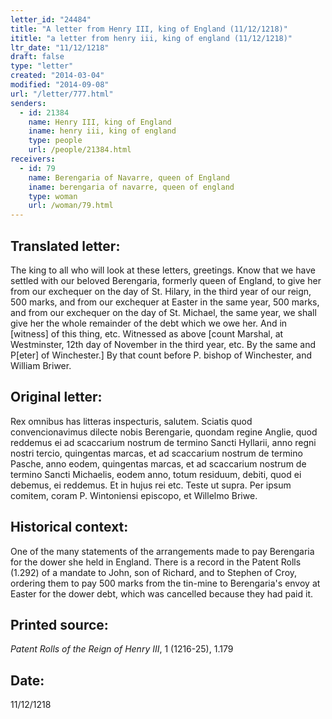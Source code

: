 ```yaml
---
letter_id: "24484"
title: "A letter from Henry III, king of England (11/12/1218)"
ititle: "a letter from henry iii, king of england (11/12/1218)"
ltr_date: "11/12/1218"
draft: false
type: "letter"
created: "2014-03-04"
modified: "2014-09-08"
url: "/letter/777.html"
senders:
  - id: 21384
    name: Henry III, king of England
    iname: henry iii, king of england
    type: people
    url: /people/21384.html
receivers:
  - id: 79
    name: Berengaria of Navarre, queen of England
    iname: berengaria of navarre, queen of england
    type: woman
    url: /woman/79.html
---
```

<h2> Translated letter:</h2>The king to all who will look at these letters, greetings.
Know that we have settled with our beloved Berengaria, formerly queen of England, to give her from our exchequer on the day of St. Hilary, in the third year of our reign, 500 marks, and from our exchequer at Easter in the same year, 500 marks, and from our exchequer on the day of St. Michael, the same year, we shall give her the whole remainder of the debt which we owe her.  And in [witness] of this thing, etc.
Witnessed as above [count Marshal, at Westminster, 12th day of November in the third year, etc.  By the same and P[eter] of Winchester.] By that count before P. bishop of Winchester, and William Briwer.
<h2 class="mt-4"> Original letter:</h2>Rex omnibus has litteras inspecturis, salutem.  Sciatis quod convencionavimus dilecte nobis Berengarie, quondam regine Anglie, quod reddemus ei ad scaccarium nostrum de termino Sancti Hyllarii, anno regni nostri tercio, quingentas marcas, et ad scaccarium nostrum de termino Pasche, anno eodem, quingentas marcas, et ad scaccarium nostrum de termino Sancti Michaelis, eodem anno, totum residuum, debiti, quod ei debemus, ei reddemus.  Et in hujus rei etc.  Teste ut supra.  Per ipsum comitem, coram P. Wintoniensi episcopo, et Willelmo Briwe.
<h2 class="mt-4"> Historical context:</h2>One of the many statements of the arrangements made to pay Berengaria for the dower she held in England.   There is a record in the Patent Rolls (1.292) of a mandate to John, son of Richard, and to Stephen of Croy, ordering them to pay 500 marks from the tin-mine to Berengaria's envoy at Easter for the dower debt, which was cancelled because they had paid it.
<h2 class="mt-4"> Printed source:</h2><p><em>Patent Rolls of the Reign of Henry III</em>, 1 (1216-25), 1.179</p><h2 class="mt-4"> Date:</h2>11/12/1218
